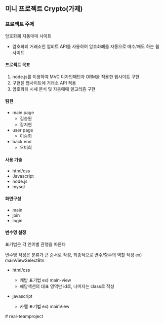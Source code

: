 ## 미니 프로젝트 Crypto(가제)

### 프로젝트 주제
암호화폐 자동매매 사이트
- 암호화폐 거래소인 업비트 API를 사용하여 암호화폐를 자동으로 매수/매도 하는 웹사이트 

#### 프로젝트 목표
1. node.js를 이용하여 MVC 디자인패턴과 ORM을 적용한 웹사이트 구현
2. 구현된 웹사이트에 거래소 API 적용
3. 암호화폐 시세 분석 및 자동매매 알고리즘 구현

#### 팀원
- main page
  - 김승원
  - 강지현
- user page 
  - 이승희
- back end
  - 오미희

#### 사용 기술
- html/css
- Javascript
- node.js
- mysql

#### 화면구성
- main
- join
- login

#### 변수명 설정
표기법은 각 언어별 관행을 따른다

변수명 작성은 분류가 큰 순서로 작성, 최종적으로 변수/함수의 역할 작성  ex) mainViewSelectBtn

- html/css
  - 케밥 표기법  ex) main-view
  - 해당섹션의 대표 영역만 id로, 나머지는 class로 작성
  
- javascript
  - 카멜 표기법  ex) mainView
    
#   r e a l - t e a m p r o j e c t  
 